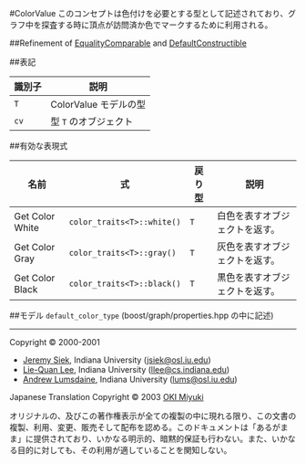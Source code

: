 #ColorValue
このコンセプトは色付けを必要とする型として記述されており、グラフ中を探査する時に頂点が訪問済か色でマークするために利用される。


##Refinement of
[EqualityComparable](http://www.sgi.com/tech/stl/EqualityComparable.html) and [DefaultConstructible](http://www.sgi.com/tech/stl/DefaultConstructible.html)


##表記

| 識別子 | 説明 |
|--------|------|
| `T`    | ColorValue モデルの型 |
| `cv`   | 型 `T` のオブジェクト |


##有効な表現式

| 名前 | 式 | 戻り型 | 説明 |
|------|----|--------|------|
| Get Color White | `color_traits<T>::white()` | `T` | 白色を表すオブジェクトを返す。 |
| Get Color Gray  | `color_traits<T>::gray()`  | `T` | 灰色を表すオブジェクトを返す。 |
| Get Color Black | `color_traits<T>::black()` | `T` | 黒色を表すオブジェクトを返す。 |


##モデル
`default_color_type` (boost/graph/properties.hpp の中に記述)


***
Copyright © 2000-2001

- [Jeremy Siek](http://www.boost.org/doc/libs/1_31_0/people/jeremy_siek.htm), Indiana University (<jsiek@osl.iu.edu>)
- [Lie-Quan Lee](http://www.boost.org/doc/libs/1_31_0/people/liequan_lee.htm), Indiana University (<llee@cs.indiana.edu>)
- [Andrew Lumsdaine](http://www.osl.iu.edu/~lums), Indiana University (<lums@osl.iu.edu>)

Japanese Translation Copyright © 2003 [OKI Miyuki](mailto:oki_miyuki@cppll.jp)

オリジナルの、及びこの著作権表示が全ての複製の中に現れる限り、この文書の複製、利用、変更、販売そして配布を認める。このドキュメントは「あるがまま」に提供されており、いかなる明示的、暗黙的保証も行わない。また、いかなる目的に対しても、その利用が適していることを関知しない。

